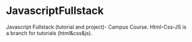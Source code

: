 # JavascriptFullstack
Javascript Fullstack (tutorial and project)- Campus Course.
Html-Css-JS is a branch for tutorials (html&css&js).
